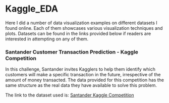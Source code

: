 # Kaggle_EDA

Here I did a number of data visualization examples on different datasets I found online. Each of them showcases
various visualization techniques and plots. Datasets can be found in the links provided below if readers are
interested in attempting on any of them.

### Santander Customer Transaction Prediction - Kaggle Competition

In this challenge, Santander invites Kagglers to help them identify which customers will make a specific
transaction in the future, irrespective of the amount of money transacted. The data provided for this competition
has the same structure as the real data they have available to solve this problem.

The link to the dataset used is: [Santander Kaggle Competition](https://www.kaggle.com/c/santander-customer-transaction-prediction/data)